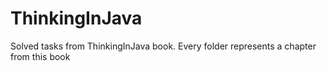 # ThinkingInJava
Solved tasks from ThinkingInJava book. Every folder represents a chapter from this book
